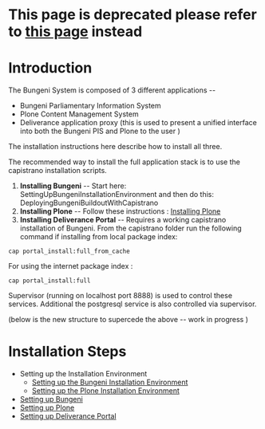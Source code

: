 # This page is deprecated please refer to [this page](http://code.google.com/p/bungeni-portal/wiki/Install_BungeniApplicationStack) instead

# Introduction

The Bungeni System is composed of 3 different applications --
  * Bungeni Parliamentary Information System
  * Plone Content Management System
  * Deliverance application proxy (this is used to present a unified interface into both the Bungeni PIS and Plone to the user )

The installation instructions here describe how to install all three.

The recommended way to install the full application stack is to use the capistrano installation scripts.

  1. **Installing Bungeni** -- Start here: SettingUpBungeniInstallationEnvironment and then do this: DeployingBungeniBuildoutWithCapistrano
  1. **Installing Plone** -- Follow these instructions : [Installing Plone](http://code.google.com/p/bungeni-portal/wiki/InstallingPloneForBungeni#Automated_Install_(using_capistrano))
  1. **Installing Deliverance Portal** -- Requires a working capistrano installation of Bungeni. From the capistrano folder run the following command if installing from local package index:
```
cap portal_install:full_from_cache 
```

For using the internet package index :
```
cap portal_install:full
```

Supervisor (running on localhost port 8888) is used to control these services.
Additional the postgresql service is also controlled via supervisor.


(below is the new structure to supercede the above -- work in progress )
# Installation Steps

  * Setting up the Installation Environment
    * [Setting up the Bungeni Installation Environment](http://code.google.com/p/bungeni-portal/wiki/SettingUpBungeniInstallationEnvironment)
    * [Setting up the Plone Installation Environment](http://code.google.com/p/bungeni-portal/wiki/SettingUpPloneInstallationEnvironment)
  * [Setting up Bungeni](http://code.google.com/p/bungeni-portal/wiki/DeployingBungeniBuildoutWithCapistrano)
  * [Setting up Plone](http://code.google.com/p/bungeni-portal/wiki/InstallingPloneForBungeni#Automated_Install_(using_capistrano))
  * [Setting up Deliverance Portal](http://code.google.com/p/bungeni-portal/wiki/InstallingDeliverancePortal)